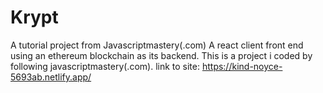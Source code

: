 # Krypt
A tutorial project from Javascriptmastery(.com)
A react client front end using an ethereum blockchain as its backend.
This is a project i coded by following javascriptmastery(.com).
link to site: https://kind-noyce-5693ab.netlify.app/
